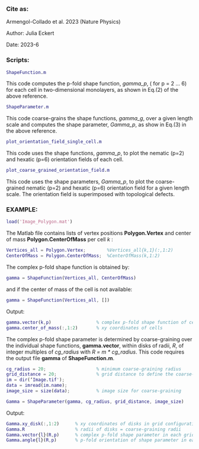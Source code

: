 ### Cite as:
Armengol-Collado et al. 2023 (Nature Physics)

Author: Julia Eckert

Date: 2023-6 


### Scripts:

```MATLAB
ShapeFunction.m
```
This code computes the p-fold shape function, *gamma_p*, ( for p = 2 ... 6) for each cell in two-dimensional monolayers, as shown in Eq.(2) of the above reference.

```MATLAB
ShapeParameter.m
```
This code coarse-grains the shape functions, *gamma_g*, over a given length scale and computes the shape parameter, *Gamma_p*, as show in Eq.(3) in the above reference.

```MATLAB
plot_orientation_field_single_cell.m
```
This code uses the shape functions, *gamma_p*, to plot the nematic (p=2) and hexatic (p=6) orientation fields of each cell.

```MATLAB
plot_coarse_grained_orientation_field.m
```
This code uses the shape parameters, *Gamma_p*, to plot the coarse-grained nematic (p=2) and hexatic (p=6) orientation field for a given length scale. The orientation field is superimposed with topological defects. 

### EXAMPLE:

```MATLAB
load('Image_Polygon.mat')
```

The Matlab file contains lists of vertex positions **Polygon.Vertex** and center of mass **Polygon.CenterOfMass** per cell *k* :

```MATLAB
Vertices_all = Polygon.Vertex;        %Vertices_all{k,1}(:,1:2) 
CenterOfMass = Polygon.CenterOfMass;  %CenterOfMass(k,1:2)
```

The complex p-fold shape function is obtained by:

```MATLAB
gamma = ShapeFunction(Vertices_all, CenterOfMass)
```

and if the center of mass of the cell is not available:
```MATLAB
gamma = ShapeFunction(Vertices_all, [])
```

Output:
```MATLAB
gamma.vector(k,p)                 % complex p-fold shape function of cell k   
gamma.center_of_mass(:,1:2)       % xy coordinates of cells
```

The complex p-fold shape parameter is determined by coarse-graining over the individual shape functions, **gamma.vector**, within disks of radii, *R*, of integer multiples of *cg_radius* with *R = m * cg_radius*. This code requires the output file **gamma** of **ShapeFunction.m**.

```MATLAB
cg_radius = 20;                   % minimum coarse-graining radius 
grid_distance = 20;               % grid distance to define the coarse-graining disk positions
im = dir(‘Image.tif');            
data = imread(im.name);
image_size = size(data);          % image size for coarse-graining
```
```MATLAB
Gamma = ShapeParameter(gamma, cg_radius, grid_distance, image_size)
```
Output:
```MATLAB
Gamma.xy_disk(:,1:2)      % xy coordinates of disks in grid configuration of distance cg_radius
Gamma.R                   % radii of disks = coarse-graining radii
Gamma.vector{l}(R,p)      % complex p-fold shape parameter in each grid point l for all radii R
Gamma.angle{l}(R,p)       % p-fold orientation of shape parameter in each grid point l for all radii R
```
